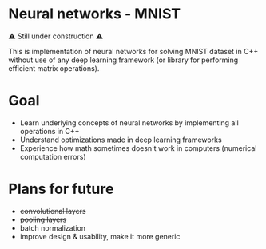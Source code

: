 # Neural networks - MNIST

⚠️ Still under construction ⚠️

This is implementation of neural networks for solving MNIST dataset in C++ without use of any deep learning framework (or library for performing efficient matrix operations).


# Goal
- Learn underlying  concepts of neural networks by implementing all operations in C++
- Understand optimizations made in deep learning frameworks
- Experience how math sometimes doesn't work in computers (numerical computation errors)


# Plans for future
- ~~convolutional layers~~
- ~~pooling layers~~
- batch normalization
- improve design & usability, make it more generic
